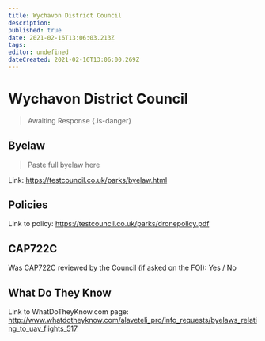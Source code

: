 ```yaml
---
title: Wychavon District Council
description: 
published: true
date: 2021-02-16T13:06:03.213Z
tags: 
editor: undefined
dateCreated: 2021-02-16T13:06:00.269Z
---
```


# Wychavon District Council
>  Awaiting Response
> {.is-danger}

## Byelaw
> Paste full byelaw here

Link:
https://testcouncil.co.uk/parks/byelaw.html

## Policies
Link to policy:
https://testcouncil.co.uk/parks/dronepolicy.pdf

## CAP722C

Was CAP722C reviewed by the Council (if asked on the FOI): Yes / No

## What Do They Know

Link to WhatDoTheyKnow.com page:
http://www.whatdotheyknow.com/alaveteli_pro/info_requests/byelaws_relating_to_uav_flights_517

